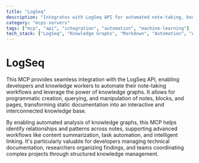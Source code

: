 ```yaml
---
title: "LogSeq"
description: "Integrates with LogSeq API for automated note-taking, knowledge graph analysis, and workflow automation."
category: "mcps-servers"
tags: ["mcp", "api", "integration", "automation", "machine-learning"]
tech_stack: ["LogSeq", "Knowledge Graphs", "Markdown", "Automation", "API Integration"]
---
```


# LogSeq

This MCP provides seamless integration with the LogSeq API, enabling developers and knowledge workers to automate their note-taking workflows and leverage the power of knowledge graphs. It allows for programmatic creation, querying, and manipulation of notes, blocks, and pages, transforming static documentation into an interactive and interconnected knowledge base.

By enabling automated analysis of knowledge graphs, this MCP helps identify relationships and patterns across notes, supporting advanced workflows like content summarization, task automation, and intelligent linking. It's particularly valuable for developers managing technical documentation, researchers organizing findings, and teams coordinating complex projects through structured knowledge management.
